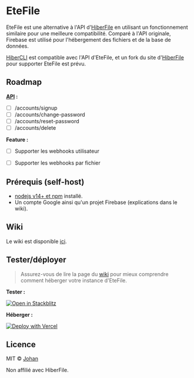 # EteFile

EteFile est une alternative à l'API d'[HiberFile](https://github.com/HiberFile/HiberAPI) en utilisant un fonctionnement similaire pour une meilleure compatibilité. Comparé à l'API originale, Firebase est utilisé pour l'hébergement des fichiers et de la base de données.

[HiberCLI](https://github.com/johan-perso/hibercli) est compatible avec l'API d'EteFile, et un fork du site d'[HiberFile](https://github.com/HiberFile/hiberfile) pour supporter EteFile est prévu.


## Roadmap

**[API](https://api.hiberfile.com/documentation) :**

* [ ] /accounts/signup
* [ ] /accounts/change-password
* [ ] /accounts/reset-password
* [ ] /accounts/delete

**Feature :**

* [ ] Supporter les webhooks utilisateur
* [ ] Supporter les webhooks par fichier


## Prérequis (self-host)

* [nodejs v14+ et npm](https://nodejs.org) installé.
* Un compte Google ainsi qu'un projet Firebase (explications dans le wiki).


## Wiki

Le wiki est disponible [ici](https://github.com/johan-perso/etefile-api/wiki).


## Tester/déployer

> Assurez-vous de lire la page du [wiki](https://github.com/johan-perso/etefile-api/wiki/H%C3%A9berger) pour mieux comprendre comment héberger votre instance d'EteFile.

**Tester :**

[![Open in Stackblitz](https://developer.stackblitz.com/img/open_in_stackblitz.svg)](https://stackblitz.com/github/johan-perso/etefile)

**Héberger :**

[![Deploy with Vercel](https://vercel.com/button)](https://vercel.com/new/clone?repository-url=https%3A%2F%2Fgithub.com%2Fjohan-perso%2Fetefile&env=FIREBASE_API_KEY,FIREBASE_AUTH_DOMAIN,FIREBASE_DATABASE_URL,FIREBASE_ID_PROJECT,FIREBASE_STORAGE_BUCKET,USER_EMAIL,USER_PASSWORD,ADMIN_EMAIL,ADMIN_PASSWORD,ETEFILE_CONNECTION_REQUIRED_TO_UPLOAD&envDescription=Vous%20pouvez%20d%C3%A9finir%20certaines%20variables%20pour%20modifier%20le%20comportement%20d'EteFile&envLink=https%3A%2F%2Fgithub.com%2Fjohan-perso%2Fetefile%2Fwiki%2FVariables&project-name=etefile&repo-name=etefile)


## Licence

MIT © [Johan](https://johanstickman.com)

Non affilié avec HiberFile.
